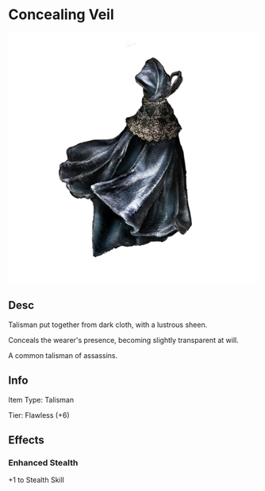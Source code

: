 # Concealing Veil

![Copyrighted Image](ConcealingVeil.png)

## Desc

Talisman put together from dark cloth, with a lustrous sheen.

Conceals the wearer's presence, becoming slightly transparent at will.

A common talisman of assassins.

## Info

Item Type: Talisman

Tier: Flawless (+6)

## Effects

### Enhanced Stealth

+1 to Stealth Skill
